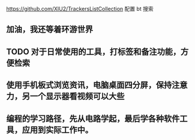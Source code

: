 https://github.com/XIU2/TrackersListCollection
配置 bt 搜索



## 加油，我还等着环游世界

## TODO 对于日常使用的工具，打标签和备注功能，方便检索

## 使用手机板式浏览资讯，电脑桌面四分屏，保持注意力，另一个显示器看视频可以大些


## 编程的学习路径，先从电路学起，最后学各种软件工具，应用到实际工作中。

